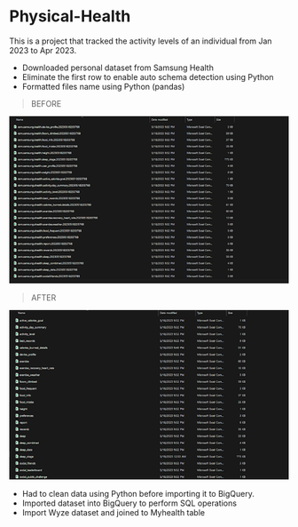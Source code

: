 # Physical-Health
This is a project that tracked the activity levels of an individual from Jan 2023 to Apr 2023.
- Downloaded personal dataset from Samsung Health
- Eliminate the first row to enable auto schema detection using Python
- Formatted files name using Python (pandas)

>BEFORE 

![alt text](Images/Before.png)

>AFTER

![alt text](Images/After.png)

- Had to clean data using Python before importing it to BigQuery. 
- Imported dataset into BigQuery to perform SQL operations
- Import Wyze dataset and joined to Myhealth table
